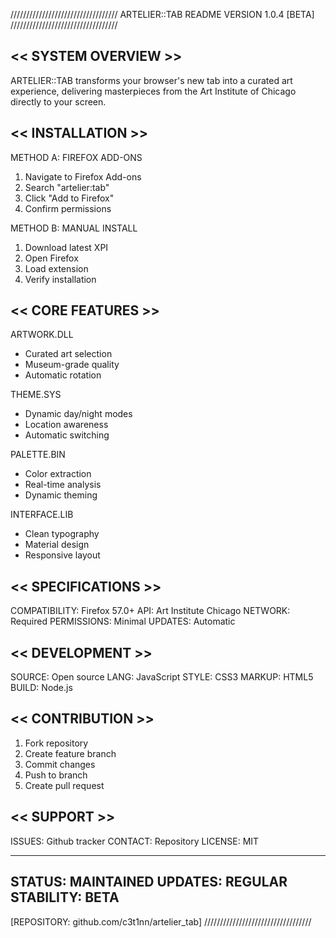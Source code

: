 //////////////////////////////////
     ARTELIER::TAB README
     VERSION 1.0.4 [BETA]
//////////////////////////////////

<< SYSTEM OVERVIEW >>
------------------------
ARTELIER::TAB transforms your 
browser's new tab into a curated 
art experience, delivering 
masterpieces from the Art 
Institute of Chicago directly 
to your screen.

<< INSTALLATION >>
------------------------
METHOD A: FIREFOX ADD-ONS
1. Navigate to Firefox Add-ons
2. Search "artelier:tab"
3. Click "Add to Firefox"
4. Confirm permissions

METHOD B: MANUAL INSTALL
1. Download latest XPI
2. Open Firefox
3. Load extension
4. Verify installation

<< CORE FEATURES >>
------------------------
ARTWORK.DLL
- Curated art selection
- Museum-grade quality
- Automatic rotation

THEME.SYS
- Dynamic day/night modes
- Location awareness
- Automatic switching

PALETTE.BIN
- Color extraction
- Real-time analysis
- Dynamic theming

INTERFACE.LIB
- Clean typography
- Material design
- Responsive layout

<< SPECIFICATIONS >>
------------------------
COMPATIBILITY: Firefox 57.0+
API: Art Institute Chicago
NETWORK: Required
PERMISSIONS: Minimal
UPDATES: Automatic

<< DEVELOPMENT >>
------------------------
SOURCE: Open source
LANG: JavaScript
STYLE: CSS3
MARKUP: HTML5
BUILD: Node.js

<< CONTRIBUTION >>
------------------------
1. Fork repository
2. Create feature branch
3. Commit changes
4. Push to branch
5. Create pull request

<< SUPPORT >>
------------------------
ISSUES: Github tracker
CONTACT: Repository
LICENSE: MIT

------------------------
STATUS: MAINTAINED
UPDATES: REGULAR
STABILITY: BETA
------------------------

[REPOSITORY: github.com/c3t1nn/artelier_tab]
//////////////////////////////////
